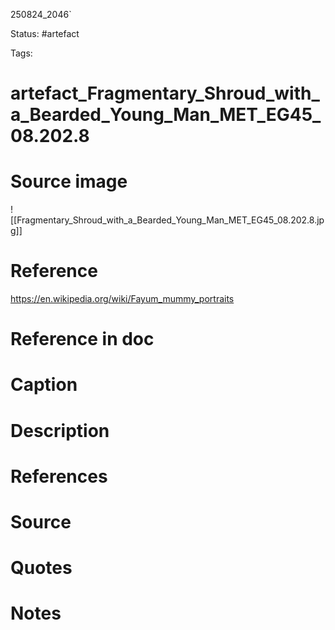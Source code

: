 
250824_2046`
 
Status: #artefact

Tags:
# artefact_Fragmentary_Shroud_with_a_Bearded_Young_Man_MET_EG45_08.202.8
# Source image

![[Fragmentary_Shroud_with_a_Bearded_Young_Man_MET_EG45_08.202.8.jpg]]
# Reference
https://en.wikipedia.org/wiki/Fayum_mummy_portraits
# Reference in doc


# Caption


# Description


# References


# Source


# Quotes


# Notes






